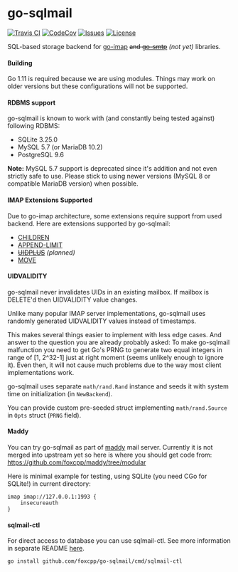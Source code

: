 go-sqlmail
==========

[![Travis CI](https://img.shields.io/travis/com/foxcpp/go-sqlmail.svg?style=flat-square&logo=Linux)](https://travis-ci.com/foxcpp/go-sqlmail)
[![CodeCov](https://img.shields.io/codecov/c/github/foxcpp/go-sqlmail.svg?style=flat-square)](https://codecov.io/gh/foxcpp/go-sqlmail)
[![Issues](https://img.shields.io/github/issues-raw/foxcpp/go-sqlmail.svg?style=flat-square)](https://github.com/foxcpp/go-sqlmail/issues)
[![License](https://img.shields.io/github/license/foxcpp/go-sqlmail.svg?style=flat-square)](https://github.com/foxcpp/go-sqlmail/blob/master/LICENSE)

SQL-based storage backend for [go-imap] ~~and [go-smtp]~~ _(not yet)_ libraries.

#### Building

Go 1.11 is required because we are using modules. Things may work on older versions
but these configurations will not be supported.

#### RDBMS support

go-sqlmail is known to work with (and constantly being tested against) following RDBMS:
- SQLite 3.25.0
- MySQL 5.7 (or MariaDB 10.2)
- PostgreSQL 9.6

**Note:** MySQL 5.7 support is deprecated since it's addition and not even
strictly safe to use. Please stick to using newer versions (MySQL 8 or compatible MariaDB version)
when possible.

#### IMAP Extensions Supported

Due to go-imap architecture, some extensions require support from used backend.
Here are extensions supported by go-sqlmail:
- [CHILDREN]
- [APPEND-LIMIT]
- ~~[UIDPLUS]~~ _(planned)_
- [MOVE]

#### UIDVALIDITY

go-sqlmail never invalidates UIDs in an existing mailbox. If mailbox is
DELETE'd then UIDVALIDITY value changes.

Unlike many popular IMAP server implementations, go-sqlmail uses randomly
generated UIDVALIDITY values instead of timestamps.

This makes several things easier to implement with less edge cases. And answer
to the question you are already probably asked: To make go-sqlmail malfunction
you need to get Go's PRNG to generate two equal integers in range of [1,
2^32-1] just at right moment (seems unlikely enough to ignore it). Even then,
it will not cause much problems due to the way most client implementations
work.

go-sqlmail uses separate `math/rand.Rand` instance and seeds it with system
time on initialization (in `NewBackend`).

You can provide custom pre-seeded struct implementing `math/rand.Source` 
in `Opts` struct (`PRNG` field).

#### Maddy

You can try go-sqlmail as part of [maddy] mail server. Currently it is not
merged into upstream yet so here is where you should get code from:
https://github.com/foxcpp/maddy/tree/modular

Here is minimal example for testing, using SQLite (you need CGo for SQLite!) in
current directory:
```
imap imap://127.0.0.1:1993 {
    insecureauth
}
```

#### sqlmail-ctl

For direct access to database you can use sqlmail-ctl. See more information in
separate README [here](cmd/sqlmail-ctl).
```
go install github.com/foxcpp/go-sqlmail/cmd/sqlmail-ctl
```

[CHILDREN]: https://tools.ietf.org/html/rfc3348
[APPEND-LIMIT]: https://tools.ietf.org/html/rfc7889
[UIDPLUS]: https://tools.ietf.org/html/rfc4315
[MOVE]: https://tools.ietf.org/html/rfc6851
[go-imap]: https://github.com/emersion/go-imap
[go-smtp]: https://github.com/emersion/go-smtp
[maddy]: https://github.com/emersion/maddy
